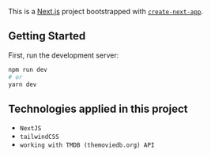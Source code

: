 This is a [Next.js](https://nextjs.org/) project bootstrapped with [`create-next-app`](https://github.com/vercel/next.js/tree/canary/packages/create-next-app).

## Getting Started

First, run the development server:

```bash
npm run dev
# or
yarn dev
```



## Technologies applied in this project
* `NextJS`
* `tailwindCSS`
* `working with TMDB (themoviedb.org) API`


